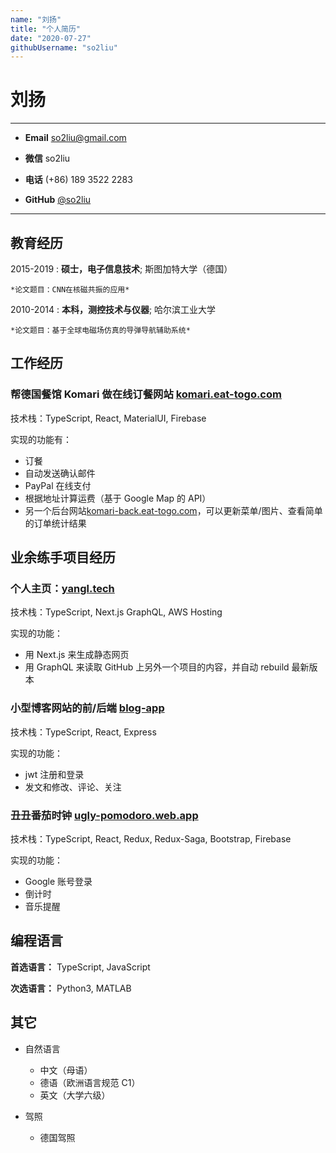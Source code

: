 ```yaml
---
name: "刘扬"
title: "个人简历"
date: "2020-07-27"
githubUsername: "so2liu"
---
```


# 刘扬

---

- **Email** [so2liu@gmail.com](mailto:so2liu@gmail.com)

- **微信** so2liu

- **电话** (+86) 189 3522 2283

- **GitHub** [@so2liu](https://github.com/so2liu)

---

## 教育经历

2015-2019
: **硕士，电子信息技术**; 斯图加特大学（德国）

    *论文题目：CNN在核磁共振的应用*

2010-2014
: **本科，测控技术与仪器**; 哈尔滨工业大学

    *论文题目：基于全球电磁场仿真的导弹导航辅助系统*

## 工作经历

### 帮德国餐馆 Komari 做在线订餐网站 [komari.eat-togo.com](komari.eat-togo.com)

技术栈：TypeScript, React, MaterialUI, Firebase

实现的功能有：

- 订餐
- 自动发送确认邮件
- PayPal 在线支付
- 根据地址计算运费（基于 Google Map 的 API）
- 另一个后台网站[komari-back.eat-togo.com](komari-back.eat-togo.com)，可以更新菜单/图片、查看简单的订单统计结果

## 业余练手项目经历

### 个人主页：[yangl.tech](yangl.tech)

技术栈：TypeScript, Next.js GraphQL, AWS Hosting

实现的功能：

- 用 Next.js 来生成静态网页
- 用 GraphQL 来读取 GitHub 上另外一个项目的内容，并自动 rebuild 最新版本

### 小型博客网站的前/后端 [blog-app](https://blog-app-yangl.herokuapp.com/)

技术栈：TypeScript, React, Express

实现的功能：

- jwt 注册和登录
- 发文和修改、评论、关注

### 丑丑番茄时钟 [ugly-pomodoro.web.app](ugly-pomodoro.web.app)

技术栈：TypeScript, React, Redux, Redux-Saga, Bootstrap, Firebase

实现的功能：

- Google 账号登录
- 倒计时
- 音乐提醒

## 编程语言

**首选语言：** TypeScript, JavaScript

**次选语言：** Python3, MATLAB

## 其它

- 自然语言

  - 中文（母语）
  - 德语（欧洲语言规范 C1）
  - 英文（大学六级）

- 驾照
  - 德国驾照
